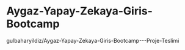 # Aygaz-Yapay-Zekaya-Giris-Bootcamp
gulbaharyildiz/Aygaz-Yapay-Zekaya-Giris-Bootcamp---Proje-Teslimi
